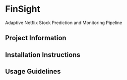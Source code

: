# FinSight
Adaptive Netflix Stock Prediction and Monitoring Pipeline
## Project Information
## Installation Instructions
## Usage Guidelines
